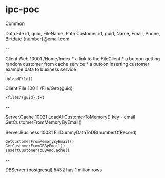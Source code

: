 # ipc-poc


Common

Data
	File
		id, guid, FileName, Path
	Customer
		id, guid, Name, Email, Phone, Birtdate
						{number}@email.com

--

Client.Web					10001
	/Home/Index 
		* a link to the FileClient
		* a butoon getting random customer from cache service
		* a butoon inserting customer example data to business service
	
	UploadFile()
		

Client.File					10011
	/File/Get/{guid}
	
	/files/{guid}.txt
		
--

Server.Cache				10021
	LoadAllCustomerToMemory() key - email
	GetCustomerFromMemoryByEmail()	
	
	
Server.Business				10031
	FillDummyDataToDB(numberOfRecord)
	
	GetCustomerFromMemoryByEmail()		
	GetCustomerFromDBByEmail()	
	InsertCustomerToDBAndCache()
	
	
--
	
DBServer (postgresql)		5432
	has 1 milion rows
